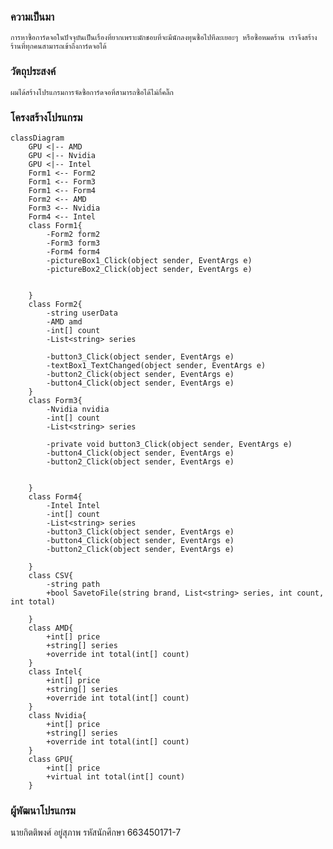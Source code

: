 ### ความเป็นมา
    การหาซื้อการ์ดจอในปัจจุบันเป็นเรื่องที่ยากเพราะมักชอบที่จะมีนักลงทุนซื้อไปทีละเยอะๆ หรือซื้อหมดร้าน เราจึงสร้างร้านที่ทุกคนสามารถเข้าถึงการ์ดจอได้
### วัตถุประสงค์
    ผมได้สร้างโปรแกรมการจัดซื้อการ์ดจอที่สามารถซื้อได้ไม่กี่คลิ๊ก
### โครงสร้างโปรแกรม
```mermaid
classDiagram
    GPU <|-- AMD
    GPU <|-- Nvidia
    GPU <|-- Intel
    Form1 <-- Form2
    Form1 <-- Form3
    Form1 <-- Form4
    Form2 <-- AMD
    Form3 <-- Nvidia
    Form4 <-- Intel
    class Form1{
        -Form2 form2 
        -Form3 form3 
        -Form4 form4
        -pictureBox1_Click(object sender, EventArgs e)
        -pictureBox2_Click(object sender, EventArgs e)


    }
    class Form2{
        -string userData
        -AMD amd 
        -int[] count
        -List<string> series

        -button3_Click(object sender, EventArgs e)
        -textBox1_TextChanged(object sender, EventArgs e)
        -button2_Click(object sender, EventArgs e)
        -button4_Click(object sender, EventArgs e)
    }
    class Form3{
        -Nvidia nvidia
        -int[] count
        -List<string> series

        -private void button3_Click(object sender, EventArgs e)
        -button4_Click(object sender, EventArgs e)
        -button2_Click(object sender, EventArgs e)


    }
    class Form4{
        -Intel Intel
        -int[] count
        -List<string> series
        -button3_Click(object sender, EventArgs e)
        -button4_Click(object sender, EventArgs e)
        -button2_Click(object sender, EventArgs e)

    }
    class CSV{
        -string path 
        +bool SavetoFile(string brand, List<string> series, int count, int total)

    }
    class AMD{
        +int[] price
        +string[] series
        +override int total(int[] count)
    }
    class Intel{
        +int[] price
        +string[] series
        +override int total(int[] count)
    }
    class Nvidia{
        +int[] price
        +string[] series
        +override int total(int[] count)
    }
    class GPU{
        +int[] price
        +virtual int total(int[] count)
    }
```
### ผู้พัฒนาโปรแกรม
นายกิตติพงศ์ อยู่สุภาพ
รหัสนักศึกษา 663450171-7
